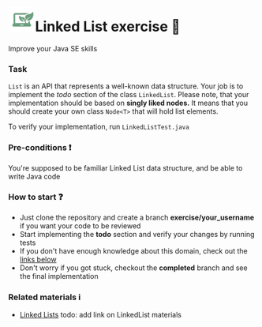 # <img src="https://raw.githubusercontent.com/bobocode-projects/resources/master/image/logo_transparent_background.png" height=50/>Linked List exercise 💪
Improve your Java SE skills
### Task
`List` is an API that represents a well-known data structure. Your job is to 
implement the *todo* section of the class `LinkedList`. Please note, that your implementation should be based on **singly 
liked  nodes.** It means that you should create your own class `Node<T>` that will hold list elements.
  
To verify your implementation, run `LinkedListTest.java`
 
### Pre-conditions ❗
You're supposed to be familiar Linked List data structure, and be able to write Java code

### How to start ❓
* Just clone the repository and create a branch **exercise/your_username** if you want your code to be reviewed
* Start implementing the **todo** section and verify your changes by running tests
* If you don't have enough knowledge about this domain, check out the [links below](#related-materials-information_source)
* Don't worry if you got stuck, checkout the **completed** branch and see the final implementation
 
### Related materials ℹ
 * [Linked Lists]() todo: add link on LinkedList materials

